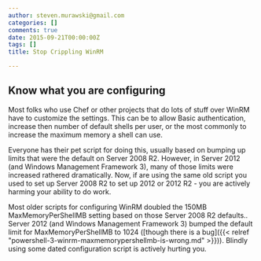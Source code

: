```yaml
---
author: steven.murawski@gmail.com
categories: []
comments: true
date: 2015-09-21T00:00:00Z
tags: []
title: Stop Crippling WinRM

---
```


## Know what you are configuring

Most folks who use Chef or other projects that do lots of stuff over WinRM have to customize the settings.  This can be to allow Basic authentication, increase then number of default shells per user, or the most commonly to increase the maximum memory a shell can use.

Everyone has their pet script for doing this, usually based on bumping up limits that were the default on Server 2008 R2.  However, in Server 2012 (and Windows Management Framework 3), many of those limits were increased rathered dramatically.  Now, if are using the same old script you used to set up Server 2008 R2 to set up 2012 or 2012 R2 - you are actively harming your ability to do work.

Most older scripts for configuring WinRM doubled the 150MB MaxMemoryPerShellMB setting based on those Server 2008 R2 defaults..  Server 2012 (and Windows Management Framework 3) bumped the default limit for MaxMemoryPerShellMB to 1024 ([though there is a bug]({{< relref "powershell-3-winrm-maxmemorypershellmb-is-wrong.md" >}})).  Blindly using some dated configuration script is actively hurting you.
